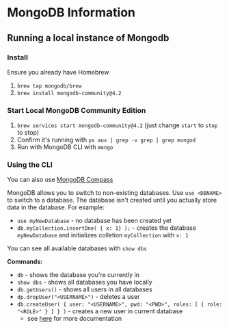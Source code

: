 # MongoDB Information

## Running a local instance of Mongodb

### Install
Ensure you already have Homebrew

1. `brew tap mongodb/brew`
2. `brew install mongodb-community@4.2`

### Start Local MongoDB Community Edition

1. `brew services start mongodb-community@4.2` (just change `start` to `stop` to stop)
2. Confirm it's running with `ps aux | grep -v grep | grep mongod`
3. Run with MongoDB CLI with `mongo`

### Using the CLI

You can also use [MongoDB Compass](https://www.mongodb.com/download-center/compass)

MongoDB allows you to switch to non-existing databases. Use `use <DBNAME>` to switch to a database. The database isn't created until you actually store data in the database. For example:
- `use myNewDatabase` - no database has been created yet
- `db.myCollection.insertOne( { x: 1} );` - creates the database `myNewDatabase` and initializes colletion `myCollection` with `x: 1`

You can see all available databases with `show dbs`

**Commands:**
- `db` - shows the database you're currently in
- `show dbs` - shows all databases you have locally
- `db.getUsers()` - shows all users in all databases
- `dp.dropUser("<USERNAME>")` - deletes a user
- `db.createUser( { user: "<USERNAME>", pwd: "<PWD>", roles: [ { role: "<ROLE>" } ] } )` - creates a new user in current database
    - see [here](https://docs.mongodb.com/manual/reference/method/db.createUser/) for more documentation
